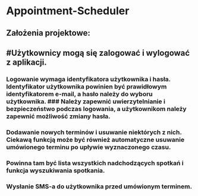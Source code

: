 # Appointment-Scheduler
## Założenia projektowe:
## #Użytkownicy mogą się zalogować i wylogować z aplikacji.
### Logowanie wymaga identyfikatora użytkownika i hasła. Identyfikator użytkownika powinien być prawidłowym identyfikatorem e-mail, a hasło należy do wyboru użytkownika. ### Należy zapewnić uwierzytelnianie i bezpieczeństwo podczas logowania, a użytkownikom należy zapewnić możliwość zmiany hasła.
### Dodawanie nowych terminów i usuwanie niektórych z nich. Ciekawą funkcją może być również automatyczne usuwanie umówionego terminu po upływie wyznaczonego czasu.
### Powinna tam być lista wszystkich nadchodzących spotkań i funkcja wyszukiwania spotkania.
### Wysłanie SMS-a do użytkownika przed umówionym terminem.
